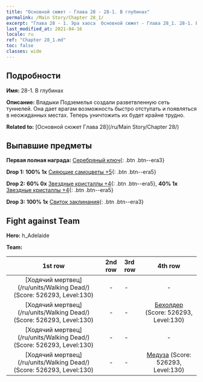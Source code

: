 ```yaml
---
title: "Основной сюжет - Глава 28 - 28-1. В глубинах"
permalink: /Main Story/Chapter 28_1/
excerpt: "Глава 28 - 1. Эра хаоса  Основной сюжет - Глава 28_1. 28-1. В глубинах"
last_modified_at: 2021-04-16
locale: ru
ref: "Chapter 28_1.md"
toc: false
classes: wide
---
```


## Подробности

 **Имя:** 28-1. В глубинах

 **Описание:** Владыки Подземелья создали разветвленную сеть туннелей. Она дает врагам возможность быстро отступать и появляться в неожиданных местах. Теперь уничтожить их будет крайне трудно.

 **Related to:** [Основной сюжет Глава 28](/ru/Main Story/Chapter 28/)

## Выпавшие предметы

 **Первая полная награда:** [Серебряный ключ](/ru/Items/con_693/){: .btn .btn--era3}

 **Drop 1:** **100% 1x** [Сияющие самоцветы +5](/ru/Items/mat_100/){: .btn .btn--era5}

 **Drop 2:** **60% 0x** [Звездные кристаллы +4](/ru/Items/mat_94/){: .btn .btn--era5}, **40% 1x** [Звездные кристаллы +4](/ru/Items/mat_94/){: .btn .btn--era5}

 **Drop 3:** **100% 1x** [Свиток заклинания](/ru/Items/con_694/){: .btn .btn--era3}


## Fight against Team
 **Hero:** h_Adelaide

 **Team:**


  | 1st row | 2nd row | 3rd row | 4th row |
  |:----:|:----:|:----|:----:|
  | [Ходячий мертвец](/ru/units/Walking Dead/) (Score: 526293, Level:130)  | - | - | - |
  | [Ходячий мертвец](/ru/units/Walking Dead/) (Score: 526293, Level:130)  | - | - | [Бехолдер](/ru/units/Beholder/) (Score: 526293, Level:130)  |
  | [Ходячий мертвец](/ru/units/Walking Dead/) (Score: 526293, Level:130)  | - | - | - |
  | [Ходячий мертвец](/ru/units/Walking Dead/) (Score: 526293, Level:130)  | - | - | [Медуза](/ru/units/Medusa/) (Score: 526293, Level:130)  |


